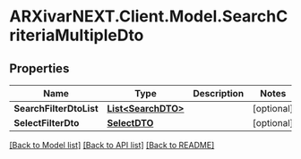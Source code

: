 # ARXivarNEXT.Client.Model.SearchCriteriaMultipleDto
## Properties

Name | Type | Description | Notes
------------ | ------------- | ------------- | -------------
**SearchFilterDtoList** | [**List&lt;SearchDTO&gt;**](SearchDTO.md) |  | [optional] 
**SelectFilterDto** | [**SelectDTO**](SelectDTO.md) |  | [optional] 

[[Back to Model list]](../README.md#documentation-for-models) [[Back to API list]](../README.md#documentation-for-api-endpoints) [[Back to README]](../README.md)

